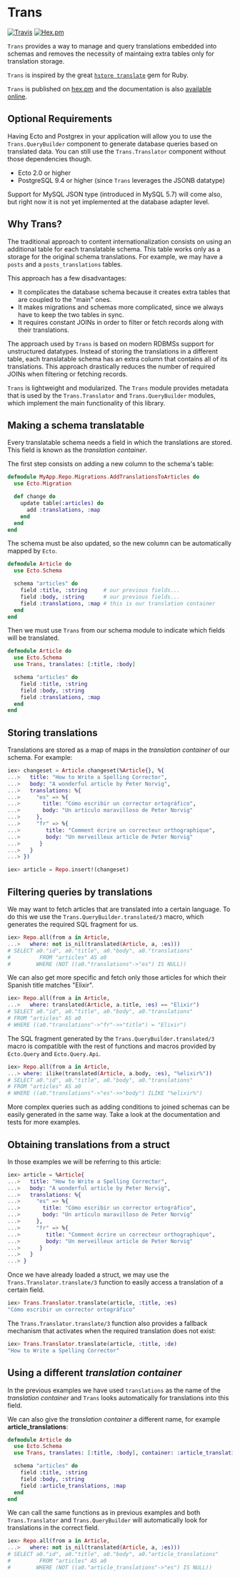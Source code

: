 # Trans

[![Travis](https://img.shields.io/travis/belaustegui/trans.svg?maxAge=2592000&&style=flat-square)](https://travis-ci.org/belaustegui/trans)
[![Hex.pm](https://img.shields.io/hexpm/dt/trans.svg?maxAge=2592000&style=flat-square)](https://hex.pm/packages/trans)

`Trans` provides a way to manage and query translations embedded into schemas
and removes the necessity of maintaing extra tables only for translation storage.

`Trans` is inspired by the great [`hstore translate`](https://github.com/Leadformance/hstore_translate)
gem for Ruby.

`Trans` is published on [hex.pm](https://hex.pm/packages/trans) and the documentation
is also [available online](https://hexdocs.pm/trans/).

## Optional Requirements

Having Ecto and Postgrex in your application will allow you to use the `Trans.QueryBuilder`
component to generate database queries based on translated data.  You can still
use the `Trans.Translator` component without those dependencies though.

- Ecto 2.0 or higher
- PostgreSQL 9.4 or higher (since `Trans` leverages the JSONB datatype)

Support for MySQL JSON type (introduced in MySQL 5.7) will come also, but right
now it is not yet implemented at the database adapter level.

## Why Trans?

The traditional approach to content internationalization consists on using an
additional table for each translatable schema. This table works only as a storage
for the original schema translations. For example, we may have a `posts` and
a `posts_translations` tables.

This approach has a few disadvantages:

- It complicates the database schema because it creates extra tables that are
  coupled to the "main" ones.
- It makes migrations and schemas more complicated, since we always have to keep
  the two tables in sync.
- It requires constant JOINs in order to filter or fetch records along with their
  translations.

The approach used by `Trans` is based on modern RDBMSs support for unstructured
datatypes.  Instead of storing the translations in a different table, each
translatable schema has an extra column that contains all of its translations.
This approach drastically reduces the number of required JOINs when filtering or
fetching records.

`Trans` is lightweight and modularized. The `Trans` module provides metadata
that is used by the `Trans.Translator` and `Trans.QueryBuilder` modules, which
implement the main functionality of this library.

## Making a schema translatable

Every translatable schema needs a field in which the translations are stored.
This field is known as the *translation container*.

The first step consists on adding a new column to the schema's table:

```elixir
defmodule MyApp.Repo.Migrations.AddTranslationsToArticles do
  use Ecto.Migration

  def change do
    update table(:articles) do
      add :translations, :map
    end
  end
end
```

The schema must be also updated, so the new column can be automatically mapped
by `Ecto`.

```elixir
defmodule Article do
  use Ecto.Schema

  schema "articles" do
    field :title, :string     # our previous fields...
    field :body, :string      # our previous fields...
    field :translations, :map # this is our translation container
  end
end
```

Then we must use `Trans` from our schema module to indicate which fields will
be translated.

```elixir
defmodule Article do
  use Ecto.Schema
  use Trans, translates: [:title, :body]

  schema "articles" do
    field :title, :string
    field :body, :string
    field :translations, :map
  end
end
```

## Storing translations

Translations are stored as a map of maps in the *translation container* of our
schema.  For example:

```elixir
iex> changeset = Article.changeset(%Article{}, %{
...>   title: "How to Write a Spelling Corrector",
...>   body: "A wonderful article by Peter Norvig",
...>   translations: %{
...>     "es" => %{
...>       title: "Cómo escribir un corrector ortográfico",
...>       body: "Un artículo maravilloso de Peter Norvig"
...>     },
...>     "fr" => %{
...>        title: "Comment écrire un correcteur orthographique",
...>        body: "Un merveilleux article de Peter Norvig"
...>      }
...>   }
...> })

iex> article = Repo.insert!(changeset)
```

## Filtering queries by translations

We may want to fetch articles that are translated into a certain language.  To
do this we use the `Trans.QueryBuilder.translated/3` macro, which generates the
required SQL fragment for us.

```elixir
iex> Repo.all(from a in Article,
...>   where: not is_nil(translated(Article, a, :es)))
# SELECT a0."id", a0."title", a0."body", a0."translations"
#         FROM "articles" AS a0
#        WHERE (NOT ((a0."translations"->"es") IS NULL))
```

We can also get more specific and fetch only those articles for which their
Spanish title matches "Elixir".

```elixir
iex> Repo.all(from a in Article,
...>   where: translated(Article, a.title, :es) == "Elixir")
# SELECT a0."id", a0."title", a0."body", a0."translations"
# FROM "articles" AS a0
# WHERE ((a0."translations"->"fr"->>"title") = "Elixir")
```

The SQL fragment generated by the `Trans.QueryBuilder.translated/3` macro is
compatible with the rest of functions and macros provided by `Ecto.Query` and
`Ecto.Query.Api`.

```elixir
iex> Repo.all(from a in Article,
...> where: ilike(translated(Article, a.body, :es), "%elixir%"))
# SELECT a0."id", a0."title", a0."body", a0."translations"
# FROM "articles" AS a0
# WHERE ((a0."translations"->"es"->>"body") ILIKE "%elixir%")
```

More complex queries such as adding conditions to joined schemas can be easily
generated in the same way. Take a look at the documentation and tests for more
examples.

## Obtaining translations from a struct

In those examples we will be referring to this article:

```elixir
iex> article = %Article{
...>   title: "How to Write a Spelling Corrector",
...>   body: "A wonderful article by Peter Norvig",
...>   translations: %{
...>     "es" => %{
...>       title: "Cómo escribir un corrector ortográfico",
...>       body: "Un artículo maravilloso de Peter Norvig"
...>     },
...>     "fr" => %{
...>        title: "Comment écrire un correcteur orthographique",
...>        body: "Un merveilleux article de Peter Norvig"
...>      }
...>   }
...> }
```

Once we have already loaded a struct, we may use the `Trans.Translator.translate/3`
function to easily access a translation of a certain field.

```elixir
iex> Trans.Translator.translate(article, :title, :es)
"Cómo escribir un corrector ortográfico"
```

The `Trans.Translator.translate/3` function also provides a fallback mechanism
that activates when the required translation does not exist:

```elixir
iex> Trans.Translator.translate(article, :title, :de)
"How to Write a Spelling Corrector"
```

## Using a different *translation container*

In the previous examples we have used `translations` as the name of the
*translation container* and `Trans` looks automatically for translations into this
field.

We can also give the *translation container* a different name, for example
**article_translations**:

```elixir
defmodule Article do
  use Ecto.Schema
  use Trans, translates: [:title, :body], container: :article_translations

  schema "articles" do
    field :title, :string
    field :body, :string
    field :article_translations, :map
  end
end
```

We can call the same functions as in previous examples and both `Trans.Translator`
and `Trans.QueryBuilder` will automatically look for translations in the correct field.

```elixir
iex> Repo.all(from a in Article,
...>   where: not is_nil(translated(Article, a, :es)))
# SELECT a0."id", a0."title", a0."body", a0."article_translations"
#         FROM "articles" AS a0
#        WHERE (NOT ((a0."article_translations"->"es") IS NULL))
```
